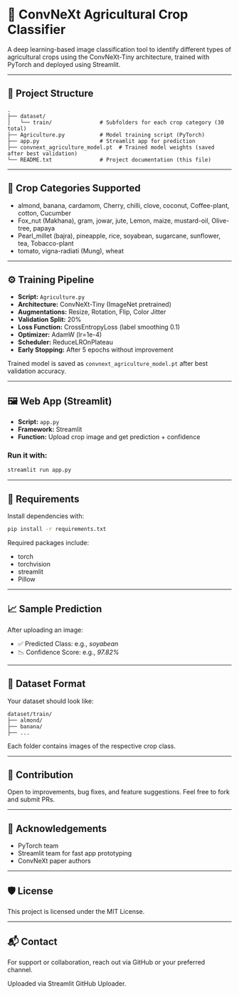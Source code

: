 # 🌾 ConvNeXt Agricultural Crop Classifier

A deep learning-based image classification tool to identify different types of agricultural crops using the ConvNeXt-Tiny architecture, trained with PyTorch and deployed using Streamlit.

---

## 📂 Project Structure

```
.
├── dataset/
│   └── train/               # Subfolders for each crop category (30 total)
├── Agriculture.py           # Model training script (PyTorch)
├── app.py                   # Streamlit app for prediction
├── convnext_agriculture_model.pt  # Trained model weights (saved after best validation)
└── README.txt               # Project documentation (this file)
```

---

## 🌱 Crop Categories Supported

- almond, banana, cardamom, Cherry, chilli, clove, coconut, Coffee-plant, cotton, Cucumber
- Fox_nut (Makhana), gram, jowar, jute, Lemon, maize, mustard-oil, Olive-tree, papaya
- Pearl_millet (bajra), pineapple, rice, soyabean, sugarcane, sunflower, tea, Tobacco-plant
- tomato, vigna-radiati (Mung), wheat

---

## ⚙️ Training Pipeline

- **Script:** `Agriculture.py`
- **Architecture:** ConvNeXt-Tiny (ImageNet pretrained)
- **Augmentations:** Resize, Rotation, Flip, Color Jitter
- **Validation Split:** 20%
- **Loss Function:** CrossEntropyLoss (label smoothing 0.1)
- **Optimizer:** AdamW (lr=1e-4)
- **Scheduler:** ReduceLROnPlateau
- **Early Stopping:** After 5 epochs without improvement

Trained model is saved as `convnext_agriculture_model.pt` after best validation accuracy.

---

## 🖼️ Web App (Streamlit)

- **Script:** `app.py`
- **Framework:** Streamlit
- **Function:** Upload crop image and get prediction + confidence

### Run it with:
```bash
streamlit run app.py
```

---

## 🔧 Requirements

Install dependencies with:

```bash
pip install -r requirements.txt
```

Required packages include:

- torch
- torchvision
- streamlit
- Pillow

---

## 📈 Sample Prediction

After uploading an image:

- ✅ Predicted Class: e.g., *soyabean*
- 📉 Confidence Score: e.g., *97.82%*

---

## 📸 Dataset Format

Your dataset should look like:

```
dataset/train/
├── almond/
├── banana/
├── ...
```

Each folder contains images of the respective crop class.

---

## 🤝 Contribution

Open to improvements, bug fixes, and feature suggestions. Feel free to fork and submit PRs.

---

## 🎉 Acknowledgements

- PyTorch team
- Streamlit team for fast app prototyping
- ConvNeXt paper authors

---

## 🛡️ License

This project is licensed under the MIT License.

---

## 📬 Contact

For support or collaboration, reach out via GitHub or your preferred channel.

Uploaded via Streamlit GitHub Uploader.
